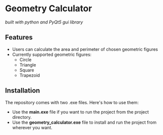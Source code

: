 # Geometry Calculator
_built with python and PyQt5 gui library_


## Features

* Users can calculate the area and perimeter of chosen geometric figures
* Currently supported geometric figures:
  * Circle
  * Triangle
  * Square
  * Trapezoid


## Installation

The repository comes with two .exe files. Here's how to use them:
* Use the **main.exe** file if you want to run the project from the project directory.
* Use the **geometry_calculator.exe** file to install and run the project from wherever you want.


